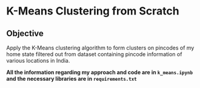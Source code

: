# K-Means Clustering from Scratch

## Objective

Apply the K-Means clustering algorithm to form clusters on pincodes of my home state filtered out from dataset containing pincode information of various locations in India.

**All the information regarding my approach and code are in `k_means.ipynb` and the necessary libraries are in `requirements.txt`**